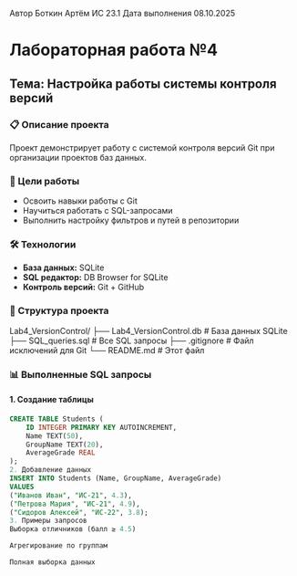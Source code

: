 Автор Боткин Артём ИС 23.1
Дата выполнения 08.10.2025
# Лабораторная работа №4

## Тема: Настройка работы системы контроля версий

### 📋 Описание проекта
Проект демонстрирует работу с системой контроля версий Git при организации проектов баз данных.

### 🎯 Цели работы
- Освоить навыки работы с Git
- Научиться работать с SQL-запросами
- Выполнить настройку фильтров и путей в репозитории

### 🛠 Технологии
- **База данных:** SQLite
- **SQL редактор:** DB Browser for SQLite
- **Контроль версий:** Git + GitHub

### 📁 Структура проекта
Lab4_VersionControl/
├── Lab4_VersionControl.db # База данных SQLite
├── SQL_queries.sql # Все SQL запросы
├── .gitignore # Файл исключений для Git
└── README.md # Этот файл

### 📊 Выполненные SQL запросы

#### 1. Создание таблицы
```sql
CREATE TABLE Students (
    ID INTEGER PRIMARY KEY AUTOINCREMENT,
    Name TEXT(50),
    GroupName TEXT(20),
    AverageGrade REAL
);
2. Добавление данных
INSERT INTO Students (Name, GroupName, AverageGrade)
VALUES
("Иванов Иван", "ИС-21", 4.3),
("Петрова Мария", "ИС-21", 4.9),
("Сидоров Алексей", "ИС-22", 3.8);
3. Примеры запросов
Выборка отличников (балл ≥ 4.5)

Агрегирование по группам

Полная выборка данных